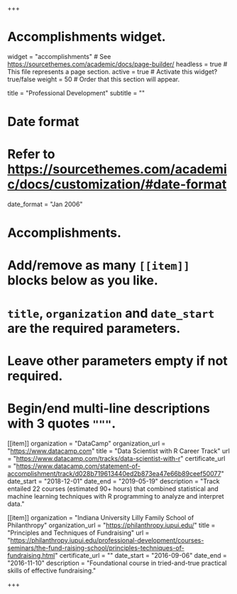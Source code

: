 +++
# Accomplishments widget.
widget = "accomplishments"  # See https://sourcethemes.com/academic/docs/page-builder/
headless = true  # This file represents a page section.
active = true  # Activate this widget? true/false
weight = 50  # Order that this section will appear.

title = "Professional Development"
subtitle = ""

# Date format
#   Refer to https://sourcethemes.com/academic/docs/customization/#date-format
date_format = "Jan 2006"

# Accomplishments.
#   Add/remove as many `[[item]]` blocks below as you like.
#   `title`, `organization` and `date_start` are the required parameters.
#   Leave other parameters empty if not required.
#   Begin/end multi-line descriptions with 3 quotes `"""`.
  
[[item]]
  organization = "DataCamp"
  organization_url = "https://www.datacamp.com"
  title = "Data Scientist with R Career Track"
  url = "https://www.datacamp.com/tracks/data-scientist-with-r"
  certificate_url = "https://www.datacamp.com/statement-of-accomplishment/track/d028b719613440ed2b873ea47e66b89ceef50077"
  date_start = "2018-12-01"
  date_end = "2019-05-19"
  description = "Track entailed 22 courses (estimated 90+ hours) that combined statistical and machine learning techniques with R programming to analyze and interpret data."

[[item]]
  organization = "Indiana University Lilly Family School of Philanthropy"
  organization_url = "https://philanthropy.iupui.edu/"
  title = "Principles and Techniques of Fundraising"
  url = "https://philanthropy.iupui.edu/professional-development/courses-seminars/the-fund-raising-school/principles-techniques-of-fundraising.html"
  certificate_url = ""
  date_start = "2016-09-06"
  date_end = "2016-11-10"
  description = "Foundational course in tried-and-true practical skills of effective fundraising."

+++

